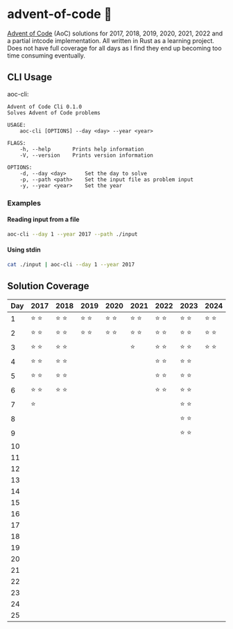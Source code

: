 # advent-of-code 🎄

[Advent of Code](https://adventofcode.com) (AoC) solutions for 2017, 2018, 2019,
2020, 2021, 2022 and a partial intcode implementation. All written in Rust as a
learning project. Does not have full coverage for all days as I find they end up
becoming too time consuming eventually.

## CLI Usage

aoc-cli:

```
Advent of Code Cli 0.1.0
Solves Advent of Code problems

USAGE:
    aoc-cli [OPTIONS] --day <day> --year <year>

FLAGS:
    -h, --help       Prints help information
    -V, --version    Prints version information

OPTIONS:
    -d, --day <day>      Set the day to solve
    -p, --path <path>    Set the input file as problem input
    -y, --year <year>    Set the year
```

### Examples

#### Reading input from a file

```sh
aoc-cli --day 1 --year 2017 --path ./input
```

#### Using stdin

```sh
cat ./input | aoc-cli --day 1 --year 2017
```

## Solution Coverage

| Day | 2017          | 2018          | 2019          | 2020          | 2021          | 2022          | 2023          | 2024          |
| --- | ------------- | ------------- | ------------- | ------------- | ------------- | ------------- | ------------- | ------------- |
| 1   | :star: :star: | :star: :star: | :star: :star: | :star: :star: | :star: :star: | :star: :star: | :star: :star: | :star: :star: |
| 2   | :star: :star: | :star: :star: | :star: :star: | :star: :star: | :star: :star: | :star: :star: | :star: :star: | :star: :star: |
| 3   | :star: :star: | :star: :star: |               |               | :star:        | :star: :star: | :star: :star: | :star: :star: |
| 4   | :star: :star: | :star: :star: |               |               |               | :star: :star: | :star: :star: |               |
| 5   | :star: :star: | :star: :star: |               |               |               | :star: :star: | :star: :star: |               |
| 6   | :star: :star: | :star: :star: |               |               |               | :star: :star: | :star: :star: |               |
| 7   | :star:        |               |               |               |               |               | :star: :star: |               |
| 8   |               |               |               |               |               |               | :star: :star: |               |
| 9   |               |               |               |               |               |               | :star: :star: |               |
| 10  |               |               |               |               |               |               |               |               |
| 11  |               |               |               |               |               |               |               |               |
| 12  |               |               |               |               |               |               |               |               |
| 13  |               |               |               |               |               |               |               |               |
| 14  |               |               |               |               |               |               |               |               |
| 15  |               |               |               |               |               |               |               |               |
| 16  |               |               |               |               |               |               |               |               |               |
| 17  |               |               |               |               |               |               |               |               |
| 18  |               |               |               |               |               |               |               |               |
| 19  |               |               |               |               |               |               |               |               |
| 20  |               |               |               |               |               |               |               |               |
| 21  |               |               |               |               |               |               |               |               |
| 22  |               |               |               |               |               |               |               |               |
| 23  |               |               |               |               |               |               |               |               |
| 24  |               |               |               |               |               |               |               |               |
| 25  |               |               |               |               |               |               |               |               |
